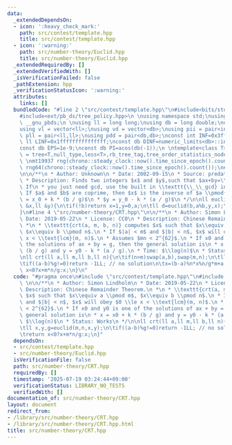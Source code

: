 ```yaml
---
data:
  _extendedDependsOn:
  - icon: ':heavy_check_mark:'
    path: src/contest/template.hpp
    title: src/contest/template.hpp
  - icon: ':warning:'
    path: src/number-theory/Euclid.hpp
    title: src/number-theory/Euclid.hpp
  _extendedRequiredBy: []
  _extendedVerifiedWith: []
  _isVerificationFailed: false
  _pathExtension: hpp
  _verificationStatusIcon: ':warning:'
  attributes:
    links: []
  bundledCode: "#line 2 \"src/contest/template.hpp\"\n#include<bits/stdc++.h>\n#include<ext/pb_ds/assoc_container.hpp>\n\
    #include<ext/pb_ds/tree_policy.hpp>\n \nusing namespace std;\nusing namespace\
    \ __gnu_pbds;\n \nusing ll = long long;\nusing db = long double;\nusing vi = vector<int>;\n\
    using vl = vector<ll>;\nusing vd = vector<db>;\nusing pii = pair<int,int>;\nusing\
    \ pll = pair<ll,ll>;\nusing pdd = pair<db,db>;\nconst int INF=0x3fffffff;\nconst\
    \ ll LINF=0x1fffffffffffffff;\nconst db DINF=numeric_limits<db>::infinity();\n\
    const db EPS=1e-9;\nconst db PI=acos(db(-1));\n \ntemplate<class T>\nusing ordered_set\
    \ = tree<T,null_type,less<T>,rb_tree_tag,tree_order_statistics_node_update>;\n\
    \ \nmt19937 rng(chrono::steady_clock::now().time_since_epoch().count());\nmt19937_64\
    \ rng64(chrono::steady_clock::now().time_since_epoch().count());\n#line 3 \"src/number-theory/Euclid.hpp\"\
    \n\n/**\n * Author: Unknown\n * Date: 2002-09-15\n * Source: predates tinyKACTL\n\
    \ * Description: Finds two integers $x$ and $y$,such that $ax+by=\\gcd(a,b)$.\
    \ If\n * you just need gcd, use the built in \\texttt{\\_\\_gcd} instead.\n *\
    \ If $a$ and $b$ are coprime, then $x$ is the inverse of $a \\pmod{b}$.\n * $x\
    \ = x_0 + k * (b / g)$\n * $y = y_0 - k * (a / g)$\n */\n\nll euclid(ll a,ll b,ll\
    \ &x,ll &y){\n\tif(!b)return x=1,y=0,a;\n\tll d=euclid(b,a%b,y,x);\n\treturn y-=a/b*x,d;\n\
    }\n#line 4 \"src/number-theory/CRT.hpp\"\n\n/**\n * Author: Simon Lindholm\n *\
    \ Date: 2019-05-22\n * License: CC0\n * Description: Chinese Remainder Theorem.\n\
    \ *\n * \\texttt{crt(a, m, b, n)} computes $x$ such that $x\\equiv a \\pmod m$,\
    \ $x\\equiv b \\pmod n$.\n * If $|a| < m$ and $|b| < n$, $x$ will obey $0 \\le\
    \ x < \\text{lcm}(m, n)$.\n * Assumes $mn < 2^{62}$.\n * If x0 and y0 is one of\
    \ the solutions of ax + by = g, then the general solution is\n * x = x0 + k *\
    \ (b / g) and y = y0 - k * (a / g).\n * Time: $\\log(n)$\n * Status: Works\n */\n\
    \nll crt(ll a,ll m,ll b,ll n){\n\tif(n>m)swap(a,b),swap(m,n);\n\tll x,y,g=euclid(m,n,x,y);\n\
    \tif((a-b)%g!=0)return -1LL; // no solution\n\tx=(b-a)%n*x%n/g*m+a;\n\treturn\
    \ x<0?x+m*n/g:x;\n}\n"
  code: "#pragma once\n#include \"src/contest/template.hpp\"\n#include \"src/number-theory/Euclid.hpp\"\
    \ \n\n/**\n * Author: Simon Lindholm\n * Date: 2019-05-22\n * License: CC0\n *\
    \ Description: Chinese Remainder Theorem.\n *\n * \\texttt{crt(a, m, b, n)} computes\
    \ $x$ such that $x\\equiv a \\pmod m$, $x\\equiv b \\pmod n$.\n * If $|a| < m$\
    \ and $|b| < n$, $x$ will obey $0 \\le x < \\text{lcm}(m, n)$.\n * Assumes $mn\
    \ < 2^{62}$.\n * If x0 and y0 is one of the solutions of ax + by = g, then the\
    \ general solution is\n * x = x0 + k * (b / g) and y = y0 - k * (a / g).\n * Time:\
    \ $\\log(n)$\n * Status: Works\n */\n\nll crt(ll a,ll m,ll b,ll n){\n\tif(n>m)swap(a,b),swap(m,n);\n\
    \tll x,y,g=euclid(m,n,x,y);\n\tif((a-b)%g!=0)return -1LL; // no solution\n\tx=(b-a)%n*x%n/g*m+a;\n\
    \treturn x<0?x+m*n/g:x;\n}"
  dependsOn:
  - src/contest/template.hpp
  - src/number-theory/Euclid.hpp
  isVerificationFile: false
  path: src/number-theory/CRT.hpp
  requiredBy: []
  timestamp: '2025-07-19 03:24:44+09:00'
  verificationStatus: LIBRARY_NO_TESTS
  verifiedWith: []
documentation_of: src/number-theory/CRT.hpp
layout: document
redirect_from:
- /library/src/number-theory/CRT.hpp
- /library/src/number-theory/CRT.hpp.html
title: src/number-theory/CRT.hpp
---
```


